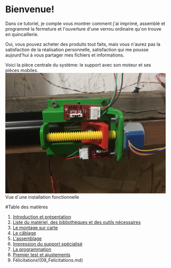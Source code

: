 # Bienvenue!

Dans ce tutoriel, je compte vous montrer comment j'ai imprimé, assemblé et programmé la fermeture et l'ouverture d'une verrou ordinaire qu'on trouve en quincaillerie.

Oui, vous pouvez acheter des produits tout faits, mais vous n'aurez pas la satisfaction de la réalisation personnelle, satisfaction qui me pousse aujourd'hui à vous partager mes fichiers et informations.

Voici la pièce centrale du système: le support avec son moteur et ses pièces mobiles.
![Verrou installé](../images/Motorisation_Barrure_v2.jpg) Vue d`une installation fonctionnelle

#Table des matières

1. [Introduction et présentation](01_Introduction_Presentation.md)
2. [Liste du matériel, des bibliothèques et des outils nécessaires](02_MaterielNecessaire.md)
3. [Le montage sur carte](03_Montage.md)
4. [Le câblage](04_Cablage.md)
5. [L'assemblage](05_Assemblage.md)
6. [Impression du support spécialisé](06_Impression_3d.md)
7. [La programmation](07_Programmation.md)
8. [Premier test et ajustements](08_PremierTest.md)
9. Félicitations!(09_Felicitations.md)
